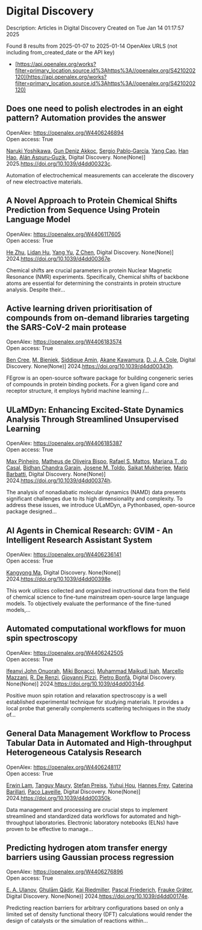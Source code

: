 # Digital Discovery
Description: Articles in Digital Discovery
Created on Tue Jan 14 01:17:57 2025

Found 8 results from 2025-01-07 to 2025-01-14
OpenAlex URLS (not including from_created_date or the API key)
- [https://api.openalex.org/works?filter=primary_location.source.id%3Ahttps%3A//openalex.org/S4210202120](https://api.openalex.org/works?filter=primary_location.source.id%3Ahttps%3A//openalex.org/S4210202120)

## Does one need to polish electrodes in an eight pattern? Automation provides the answer   

OpenAlex: https://openalex.org/W4406246894    
Open access: True
    
[Naruki Yoshikawa](https://openalex.org/A5019451422), [Gun Deniz Akkoc](https://openalex.org/A5030325510), [Sergio Pablo‐García](https://openalex.org/A5024019148), [Yang Cao](https://openalex.org/A5075998492), [Han Hao](https://openalex.org/A5091838472), [Alán Aspuru‐Guzik](https://openalex.org/A5071495561), Digital Discovery. None(None)] 2025.https://doi.org/10.1039/d4dd00323c.
    
Automation of electrochemical measurements can accelerate the discovery of new electroactive materials.    

    

## A Novel Approach to Protein Chemical Shifts Prediction from Sequence Using Protein Language Model   

OpenAlex: https://openalex.org/W4406117605    
Open access: True
    
[He Zhu](https://openalex.org/A5061526273), [Lidan Hu](https://openalex.org/A5029798705), [Yang Yu](https://openalex.org/A5009888534), [Z Chen](https://openalex.org/A5111586026), Digital Discovery. None(None)] 2024.https://doi.org/10.1039/d4dd00367e.
    
Chemical shifts are crucial parameters in protein Nuclear Magnetic Resonance (NMR) experiments. Specifically, Chemical shifts of backbone atoms are essential for determining the constraints in protein structure analysis. Despite their...    

    

## Active learning driven prioritisation of compounds from on-demand libraries targeting the SARS-CoV-2 main protease   

OpenAlex: https://openalex.org/W4406183574    
Open access: True
    
[Ben Cree](https://openalex.org/A5019524985), [M. Bieniek](https://openalex.org/A5072069360), [Siddique Amin](https://openalex.org/A5055699398), [Akane Kawamura](https://openalex.org/A5085494254), [D. J. A. Cole](https://openalex.org/A5003390204), Digital Discovery. None(None)] 2024.https://doi.org/10.1039/d4dd00343h.
    
FEgrow is an open-source software package for building congeneric series of compounds in protein binding pockets. For a given ligand core and receptor structure, it employs hybrid machine learning /...    

    

## ULaMDyn: Enhancing Excited-State Dynamics Analysis Through Streamlined Unsupervised Learning   

OpenAlex: https://openalex.org/W4406185387    
Open access: True
    
[Max Pinheiro](https://openalex.org/A5030672372), [Matheus de Oliveira Bispo](https://openalex.org/A5028291925), [Rafael S. Mattos](https://openalex.org/A5103262101), [Mariana T. do Casal](https://openalex.org/A5053469126), [Bidhan Chandra Garain](https://openalex.org/A5008689563), [Josene M. Toldo](https://openalex.org/A5059174675), [Saikat Mukherjee](https://openalex.org/A5033401595), [Mario Barbatti](https://openalex.org/A5079154451), Digital Discovery. None(None)] 2024.https://doi.org/10.1039/d4dd00374h.
    
The analysis of nonadiabatic molecular dynamics (NAMD) data presents significant challenges due to its high dimensionality and complexity. To address these issues, we introduce ULaMDyn, a Pythonbased, open-source package designed...    

    

## AI Agents in Chemical Research: GVIM - An Intelligent Research Assistant System   

OpenAlex: https://openalex.org/W4406236141    
Open access: True
    
[Kangyong Ma](https://openalex.org/A5027882101), Digital Discovery. None(None)] 2024.https://doi.org/10.1039/d4dd00398e.
    
This work utilizes collected and organized instructional data from the field of chemical science to fine-tune mainstream open-source large language models. To objectively evaluate the performance of the fine-tuned models,...    

    

## Automated computational workflows for muon spin spectroscopy   

OpenAlex: https://openalex.org/W4406242505    
Open access: True
    
[Ifeanyi John Onuorah](https://openalex.org/A5010550416), [Miki Bonacci](https://openalex.org/A5037070211), [Muhammad Maikudi Isah](https://openalex.org/A5003221861), [Marcello Mazzani](https://openalex.org/A5089472015), [R. De Renzi](https://openalex.org/A5084296689), [Giovanni Pizzi](https://openalex.org/A5012427316), [Pietro Bonfà](https://openalex.org/A5018328574), Digital Discovery. None(None)] 2024.https://doi.org/10.1039/d4dd00314d.
    
Positive muon spin rotation and relaxation spectroscopy is a well established experimental technique for studying materials. It provides a local probe that generally complements scattering techniques in the study of...    

    

## General Data Management Workflow to Process Tabular Data in Automated and High-throughput Heterogeneous Catalysis Research   

OpenAlex: https://openalex.org/W4406248117    
Open access: True
    
[Erwin Lam](https://openalex.org/A5073457373), [Tanguy Maury](https://openalex.org/A5114490831), [Stefan Preiss](https://openalex.org/A5063881861), [Yuhui Hou](https://openalex.org/A5022762260), [Hannes Frey](https://openalex.org/A5003189899), [Caterina Barillari](https://openalex.org/A5060271697), [Paco Laveille](https://openalex.org/A5088716942), Digital Discovery. None(None)] 2024.https://doi.org/10.1039/d4dd00350k.
    
Data management and processing are crucial steps to implement streamlined and standardized data workflows for automated and high-throughput laboratories. Electronic laboratory notebooks (ELNs) have proven to be effective to manage...    

    

## Predicting hydrogen atom transfer energy barriers using Gaussian process regression   

OpenAlex: https://openalex.org/W4406276896    
Open access: True
    
[E. A. Ulanov](https://openalex.org/A5073745178), [Ghulām Qādir](https://openalex.org/A5045362682), [Kai Riedmiller](https://openalex.org/A5010766564), [Pascal Friederich](https://openalex.org/A5052771582), [Frauke Gräter](https://openalex.org/A5054677759), Digital Discovery. None(None)] 2024.https://doi.org/10.1039/d4dd00174e.
    
Predicting reaction barriers for arbitrary configurations based on only a limited set of density functional theory (DFT) calculations would render the design of catalysts or the simulation of reactions within...    

    
